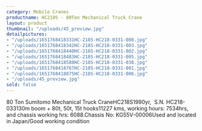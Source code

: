 ```yaml
---
category: Mobile Cranes
productname: HC218S - 80Ton Mechanical Truck Crane
layout: product
thumbnail: "/uploads/45_preview.jpg"
detailpictures:
- "/uploads/1651768418331HC-218S-HC218-0331-008.jpg"
- "/uploads/1651768418342HC-218S-HC218-0331-003.jpg"
- "/uploads/1651768418440HC-218S-HC218-0331-002.jpg"
- "/uploads/1651768418483HC-218S-HC218-0331-005.jpg"
- "/uploads/1651768418588HC-218S-HC218-0331-038.jpg"
- "/uploads/1651768418767HC-218S-HC218-0331-001.jpg"
- "/uploads/1651768418875HC-218S-HC218-0331-006.jpg"
- "/uploads/45_preview.jpg"
sold: false
---
```


80 Ton Sumitomo Mechanical Truck CraneHC218S1990yr,  S.N. HC218-033130m boom + 80t, 50t, 15t hooks11227 kms, working hours: 7534hrs, and chassis working hrs: 6088.Chassis No: KG55V-00006Used and located in Japan/Good working condition

